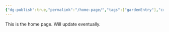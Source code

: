 ```yaml
---
{"dg-publish":true,"permalink":"/home-page/","tags":["gardenEntry"],"created":"2025-02-03T14:19:02.123-05:00","updated":"2025-02-03T14:48:56.313-05:00"}
---
```


This is the home page. Will update eventually.
